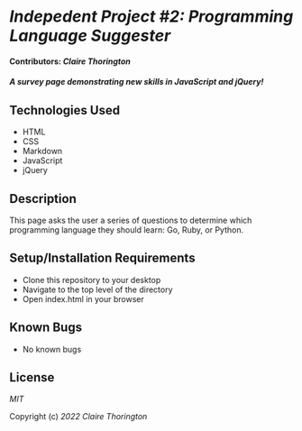 # _Indepedent Project #2: Programming Language Suggester_

#### Contributors: _**Claire Thorington**_

#### _A survey page demonstrating new skills in JavaScript and jQuery!_


## Technologies Used

* HTML
* CSS
* Markdown
* JavaScript
* jQuery

## Description

This page asks the user a series of questions to determine which programming language they should learn: Go, Ruby, or Python.

## Setup/Installation Requirements

* Clone this repository to your desktop
* Navigate to the top level of the directory
* Open index.html in your browser

## Known Bugs

* No known bugs

## License

_MIT_

Copyright (c) _2022_ _Claire Thorington_